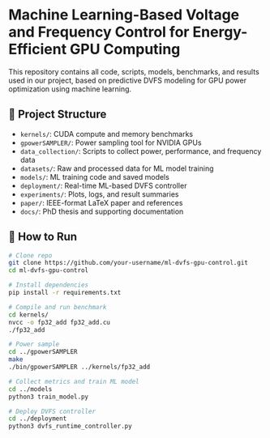 # Machine Learning-Based Voltage and Frequency Control for Energy-Efficient GPU Computing

This repository contains all code, scripts, models, benchmarks, and results used in our project, based on predictive DVFS modeling for GPU power optimization using machine learning.

## 📂 Project Structure
- `kernels/`: CUDA compute and memory benchmarks
- `gpowerSAMPLER/`: Power sampling tool for NVIDIA GPUs
- `data_collection/`: Scripts to collect power, performance, and frequency data
- `datasets/`: Raw and processed data for ML model training
- `models/`: ML training code and saved models
- `deployment/`: Real-time ML-based DVFS controller
- `experiments/`: Plots, logs, and result summaries
- `paper/`: IEEE-format LaTeX paper and references
- `docs/`: PhD thesis and supporting documentation

## 🚀 How to Run
```bash
# Clone repo
git clone https://github.com/your-username/ml-dvfs-gpu-control.git
cd ml-dvfs-gpu-control

# Install dependencies
pip install -r requirements.txt

# Compile and run benchmark
cd kernels/
nvcc -o fp32_add fp32_add.cu
./fp32_add

# Power sample
cd ../gpowerSAMPLER
make
./bin/gpowerSAMPLER ../kernels/fp32_add

# Collect metrics and train ML model
cd ../models
python3 train_model.py

# Deploy DVFS controller
cd ../deployment
python3 dvfs_runtime_controller.py

